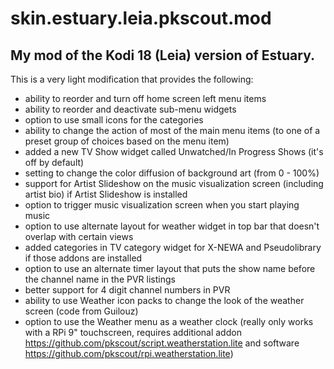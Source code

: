 # skin.estuary.leia.pkscout.mod


## My mod of the Kodi 18 (Leia) version of Estuary.

This is a very light modification that provides the following:

* ability to reorder and turn off home screen left menu items
* ability to reorder and deactivate sub-menu widgets
* option to use small icons for the categories
* ability to change the action of most of the main menu items (to one of a preset group of choices based on the menu item)
* added a new TV Show widget called Unwatched/In Progress Shows (it's off by default)
* setting to change the color diffusion of background art (from 0 - 100%)
* support for Artist Slideshow on the music visualization screen (including artist bio) if Artist Slideshow is installed
* option to trigger music visualization screen when you start playing music
* option to use alternate layout for weather widget in top bar that doesn't overlap with certain views
* added categories in TV category widget for X-NEWA and Pseudolibrary if those addons are installed
* option to use an alternate timer layout that puts the show name before the channel name in the PVR listings
* better support for 4 digit channel numbers in PVR
* ability to use Weather icon packs to change the look of the weather screen (code from Guilouz)
* option to use the Weather menu as a weather clock (really only works with a RPi 9" touchscreen, requires additional addon <https://github.com/pkscout/script.weatherstation.lite> and software <https://github.com/pkscout/rpi.weatherstation.lite>)
